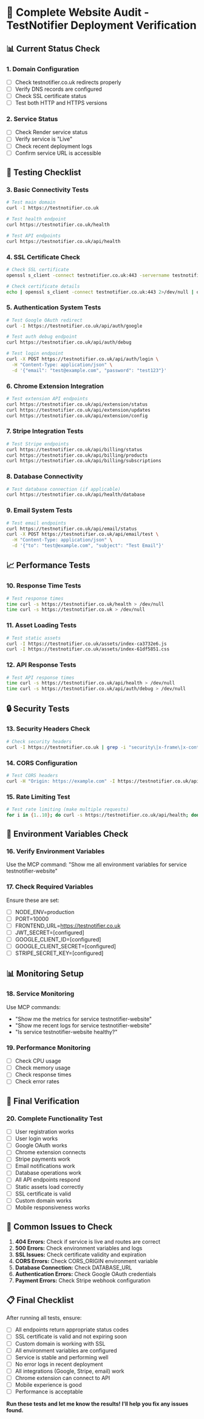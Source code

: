# 🚀 Complete Website Audit - TestNotifier Deployment Verification

## 📊 Current Status Check

### 1. Domain Configuration
- [ ] Check testnotifier.co.uk redirects properly
- [ ] Verify DNS records are configured
- [ ] Check SSL certificate status
- [ ] Test both HTTP and HTTPS versions

### 2. Service Status
- [ ] Check Render service status
- [ ] Verify service is "Live"
- [ ] Check recent deployment logs
- [ ] Confirm service URL is accessible

## 🧪 Testing Checklist

### 3. Basic Connectivity Tests
```bash
# Test main domain
curl -I https://testnotifier.co.uk

# Test health endpoint
curl https://testnotifier.co.uk/health

# Test API endpoints
curl https://testnotifier.co.uk/api/health
```

### 4. SSL Certificate Check
```bash
# Check SSL certificate
openssl s_client -connect testnotifier.co.uk:443 -servername testnotifier.co.uk < /dev/null

# Check certificate details
echo | openssl s_client -connect testnotifier.co.uk:443 2>/dev/null | openssl x509 -noout -dates
```

### 5. Authentication System Tests
```bash
# Test Google OAuth redirect
curl -I https://testnotifier.co.uk/api/auth/google

# Test auth debug endpoint
curl https://testnotifier.co.uk/api/auth/debug

# Test login endpoint
curl -X POST https://testnotifier.co.uk/api/auth/login \
  -H "Content-Type: application/json" \
  -d '{"email": "test@example.com", "password": "test123"}'
```

### 6. Chrome Extension Integration
```bash
# Test extension API endpoints
curl https://testnotifier.co.uk/api/extension/status
curl https://testnotifier.co.uk/api/extension/updates
curl https://testnotifier.co.uk/api/extension/config
```

### 7. Stripe Integration Tests
```bash
# Test Stripe endpoints
curl https://testnotifier.co.uk/api/billing/status
curl https://testnotifier.co.uk/api/billing/products
curl https://testnotifier.co.uk/api/billing/subscriptions
```

### 8. Database Connectivity
```bash
# Test database connection (if applicable)
curl https://testnotifier.co.uk/api/health/database
```

### 9. Email System Tests
```bash
# Test email endpoints
curl https://testnotifier.co.uk/api/email/status
curl -X POST https://testnotifier.co.uk/api/email/test \
  -H "Content-Type: application/json" \
  -d '{"to": "test@example.com", "subject": "Test Email"}'
```

## 📈 Performance Tests

### 10. Response Time Tests
```bash
# Test response times
time curl -s https://testnotifier.co.uk/health > /dev/null
time curl -s https://testnotifier.co.uk > /dev/null
```

### 11. Asset Loading Tests
```bash
# Test static assets
curl -I https://testnotifier.co.uk/assets/index-ca3732e6.js
curl -I https://testnotifier.co.uk/assets/index-61df5851.css
```

### 12. API Response Tests
```bash
# Test API response times
time curl -s https://testnotifier.co.uk/api/health > /dev/null
time curl -s https://testnotifier.co.uk/api/auth/debug > /dev/null
```

## 🔒 Security Tests

### 13. Security Headers Check
```bash
# Check security headers
curl -I https://testnotifier.co.uk | grep -i "security\|x-frame\|x-content\|strict-transport"
```

### 14. CORS Configuration
```bash
# Test CORS headers
curl -H "Origin: https://example.com" -I https://testnotifier.co.uk/api/health
```

### 15. Rate Limiting Test
```bash
# Test rate limiting (make multiple requests)
for i in {1..10}; do curl -s https://testnotifier.co.uk/api/health; done
```

## 🔧 Environment Variables Check

### 16. Verify Environment Variables
Use the MCP command:
"Show me all environment variables for service testnotifier-website"

### 17. Check Required Variables
Ensure these are set:
- [ ] NODE_ENV=production
- [ ] PORT=10000
- [ ] FRONTEND_URL=https://testnotifier.co.uk
- [ ] JWT_SECRET=[configured]
- [ ] GOOGLE_CLIENT_ID=[configured]
- [ ] GOOGLE_CLIENT_SECRET=[configured]
- [ ] STRIPE_SECRET_KEY=[configured]

## 📊 Monitoring Setup

### 18. Service Monitoring
Use MCP commands:
- "Show me the metrics for service testnotifier-website"
- "Show me recent logs for service testnotifier-website"
- "Is service testnotifier-website healthy?"

### 19. Performance Monitoring
- [ ] Check CPU usage
- [ ] Check memory usage
- [ ] Check response times
- [ ] Check error rates

## 🎯 Final Verification

### 20. Complete Functionality Test
- [ ] User registration works
- [ ] User login works
- [ ] Google OAuth works
- [ ] Chrome extension connects
- [ ] Stripe payments work
- [ ] Email notifications work
- [ ] Database operations work
- [ ] All API endpoints respond
- [ ] Static assets load correctly
- [ ] SSL certificate is valid
- [ ] Custom domain works
- [ ] Mobile responsiveness works

## 🚨 Common Issues to Check

1. **404 Errors:** Check if service is live and routes are correct
2. **500 Errors:** Check environment variables and logs
3. **SSL Issues:** Check certificate validity and expiration
4. **CORS Errors:** Check CORS_ORIGIN environment variable
5. **Database Connection:** Check DATABASE_URL
6. **Authentication Errors:** Check Google OAuth credentials
7. **Payment Errors:** Check Stripe webhook configuration

## 📋 Final Checklist

After running all tests, ensure:
- [ ] All endpoints return appropriate status codes
- [ ] SSL certificate is valid and not expiring soon
- [ ] Custom domain is working with SSL
- [ ] All environment variables are configured
- [ ] Service is stable and performing well
- [ ] No error logs in recent deployment
- [ ] All integrations (Google, Stripe, email) work
- [ ] Chrome extension can connect to API
- [ ] Mobile experience is good
- [ ] Performance is acceptable

**Run these tests and let me know the results! I'll help you fix any issues found.**